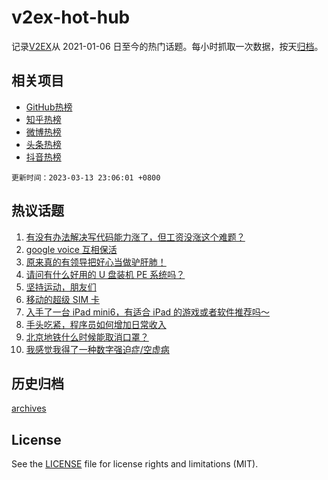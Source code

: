 # v2ex-hot-hub

 记录[V2EX](https://www.v2ex.com/)从 2021-01-06 日至今的热门话题。每小时抓取一次数据，按天[归档](archives)。
 
 ## 相关项目

- [GitHub热榜](https://github.com/snaildev/github-hot-hub)
- [知乎热榜](https://github.com/snaildev/zhihu-hot-hub)
- [微博热榜](https://github.com/snaildev/weibo-hot-hub)
- [头条热榜](https://github.com/snaildev/toutiao-hot-hub)
- [抖音热榜](https://github.com/snaildev/douyin-hot-hub)


 `更新时间：2023-03-13 23:06:01 +0800`

## 热议话题

1. [有没有办法解决写代码能力涨了，但工资没涨这个难题？](https://www.v2ex.com/t/923572)
1. [google voice 互相保活](https://www.v2ex.com/t/923496)
1. [原来真的有领导把好心当做驴肝肺！](https://www.v2ex.com/t/923529)
1. [请问有什么好用的 U 盘装机 PE 系统吗？](https://www.v2ex.com/t/923497)
1. [坚持运动，朋友们](https://www.v2ex.com/t/923523)
1. [移动的超级 SIM 卡](https://www.v2ex.com/t/923499)
1. [入手了一台 iPad mini6，有适合 iPad 的游戏或者软件推荐吗～](https://www.v2ex.com/t/923470)
1. [手头吃紧，程序员如何增加日常收入](https://www.v2ex.com/t/923481)
1. [北京地铁什么时候能取消口罩？](https://www.v2ex.com/t/923566)
1. [我感觉我得了一种数字强迫症/空虚病](https://www.v2ex.com/t/923610)

## 历史归档

[archives](archives)

## License

See the [LICENSE](LICENSE) file for license rights and limitations (MIT).
